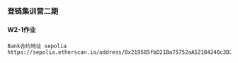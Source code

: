 ### 登链集训营二期

#### W2-1作业

```
Bank合约地址 sepolia  
https://sepolia.etherscan.io/address/0x219585fbD21Ba75752aA52184240c3D22F23b72a
```

